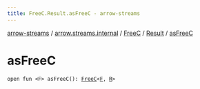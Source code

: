 ```yaml
---
title: FreeC.Result.asFreeC - arrow-streams
---
```


[arrow-streams](../../../index.html) / [arrow.streams.internal](../../index.html) / [FreeC](../index.html) / [Result](index.html) / [asFreeC](./as-free-c.html)

# asFreeC

`open fun <F> asFreeC(): `[`FreeC`](../index.html)`<`[`F`](as-free-c.html#F)`, `[`R`](index.html#R)`>`